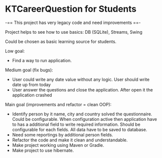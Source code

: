 # KTCareerQuestion for Students
-== This project has very legacy code and need improvements ==-

Project helps to see how to use basics: DB (SQLite), Streams, Swing

Could be chosen as basic learning source for students.

Low goal:
* Find a way to run application.

Medium goal (fix bugs):
* User could write any date value without any logic. User should write date up from today
* User answer the questions and close the application. After open it the application crashed

Main goal (improvements and refactor = clean OOP):
* Identify person by it name, city and country solved the questionnaire. Could be configurable. When configuration active then application have to has a additional field to write required information. Should be configurable for each fields. All data have to be saved to database.
* Need some reportings by additional person fields.
* Refactor the code and make it clean and understandable.
* Make project working using Maven or Gradle.
* Make project to use hibernate.
